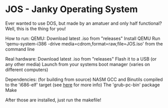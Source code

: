 # JOS - Janky Operating System
Ever wanted to use DOS, but made by an amatuer and only half functional?
Well, this is the thing for you!

How to run:
QEMU:
Download latest .iso from "releases"
Install QEMU
Run 'qemu-system-i386 -drive media=cdrom,format=raw,file=JOS.iso' from the command line

Real hardware:
Download latest .iso from "releases"
Flash it to a USB (or any other media)
Launch from your systems boot manager (varies on different computers)

Dependencies: (for building from source)
NASM
GCC and Binutils compiled to the 'i686-elf' target (see [here](wiki.osdev.org) for more info)
The 'grub-pc-bin' package
Make

After those are installed, just run the makefile!

